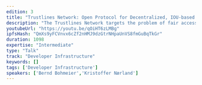 ```yaml
---
edition: 3
title: "Trustlines Network: Open Protocol for Decentralized, IOU-based Currency Networks"
description: "The Trustlines Network targets the problem of fair access to money by implementing money as peer-to-peer issued IOUs on the Ethereum blockchain. We present the basics of the protocol, as well as the prototype of the mobile app, which aims to provide a seamless onboarding experience to the Ethereum ecosystem."
youtubeUrl: "https://youtu.be/qOiHT6zLMBg"
ipfsHash: "QmXs9yFCVnvx6cZf2nHMJ9dzGtrNHpaUnVS8fmGuBqTkGr"
duration: 1098
expertise: "Intermediate"
type: "Talk"
track: "Developer Infrastructure"
keywords: []
tags: ['Developer Infrastructure']
speakers: ['Bernd Bohmeier','Kristoffer Nærland']
---
```

